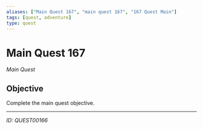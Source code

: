 ```yaml
---
aliases: ["Main Quest 167", "main quest 167", "167 Quest Main"]
tags: [quest, adventure]
type: quest
---
```


# Main Quest 167

*Main Quest*

## Objective
Complete the main quest objective.

---
*ID: QUEST00166*